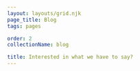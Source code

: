 ```yaml
---
layout: layouts/grid.njk
page_title: Blog
tags: pages

order: 2
collectionName: blog

title: Interested in what we have to say?
---
```

